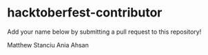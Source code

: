 # hacktoberfest-contributor
Add your name below by submitting a pull request to this repository!

Matthew Stanciu
Ania Ahsan

